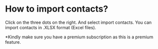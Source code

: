# How to import contacts?

<p class="no-margin">Click on the three dots on the right. And select import contacts. You can import contacts in .XLSX format (Excel files).</p>
<p class="no-margin"></p>
<p class="no-margin">*Kindly make sure you have a premium subscription as this is a premium feature.</p>



